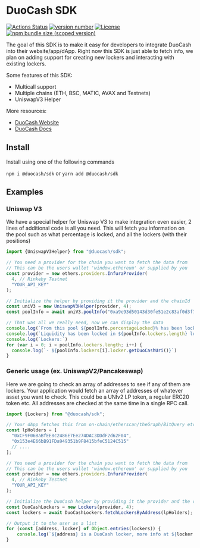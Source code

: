# DuoCash SDK
[![Actions Status](https://github.com/duocash/sdk/workflows/Test/badge.svg)](https://github.com/duocash/sdk/actions)
[![version number](https://img.shields.io/npm/v/@duocash/sdk?color=success&label=version)](https://github.com/duocash/sdk/releases)
[![License](https://img.shields.io/github/license/duocash/sdk?color=success)](https://github.com/duocash/sdk/blob/main/LICENSE)
[![npm bundle size (scoped version)](https://img.shields.io/bundlephobia/minzip/@duocash/sdk/latest.svg)](https://bundlephobia.com/result?p=@duocash/sdk@latest)

The goal of this SDK is to make it easy for developers to integrate DuoCash into their website/app/dApp. 
Right now this SDK is just able to fetch info, we plan on adding support for creating new lockers and interacting with existing lockers.

Some features of this SDK:
- Multicall support
- Multiple chains (ETH, BSC, MATIC, AVAX and Testnets)
- UniswapV3 Helper

More resources: 
- [DuoCash Website](https://duo.cash/)
- [DuoCash Docs](https://docs.duo.cash/)

## Install
Install using one of the following commands

```npm i @duocash/sdk``` or ```yarn add @duocash/sdk```

## Examples
### Uniswap V3
We have a special helper for Uniswap V3 to make integration even easier, 2 lines of additional code is all you need. This will fetch you information on the pool such as what percentage is locked, and all the lockers (with their positions)
```typescript
import {UniswapV3Helper} from "@duocash/sdk";

// You need a provider for the chain you want to fetch the data from
// This can be the users wallet 'window.ethereum' or supplied by you
const provider = new ethers.providers.InfuraProvider(
  4, // Rinkeby Testnet
  "YOUR_API_KEY"
);

// Initialize the helper by providing it the provider and the chainId
const uniV3 = new UniswapV3Helper(provider, 4);
const poolInfo = await uniV3.poolInfo("0xa9e93d50143d30fe51e2c83af0d3f721c3051475")

// That was all we really need, now we can display the data
console.log(`From this pool ${poolInfo.percentageLocked}% has been locked`)
console.log(`Liquidity has been locked in ${poolInfo.lockers.length} lockers`)
console.log(`Lockers:`)
for (var i = 0; i < poolInfo.lockers.length; i++) {
  console.log(`- ${poolInfo.lockers[i].locker.getDuoCashUri()}`)
}
```


### Generic usage (ex. UniswapV2/Pancakeswap)
Here we are going to check an array of addresses to see if any of them are lockers. Your application would fetch an array of addresses of whatever asset you want to check. This could be a UNIv2 LP token, a regular ERC20 token etc. All addresses are checked at the same time in a single RPC call.

```typescript
import {Lockers} from "@duocash/sdk";

// Your dApp fetches this from on-chain/etherscan/theGraph/BitQuery etc.
const lpHolders = [
  "0xCF9F06BaBfEE8c2486E7Ee274DAC3DDdF2d62F04",
  "0x153e4E66bB91FDa949351b9F8415bfeC5124C515"
  // ....
];

// You need a provider for the chain you want to fetch the data from
// This can be the users wallet 'window.ethereum' or supplied by you
const provider = new ethers.providers.InfuraProvider(
  4, // Rinkeby Testnet
  "YOUR_API_KEY"
);

// Initialize the DuoCash helper by providing it the provider and the chainId
const DuoCashLockers = new Lockers(provider, 4);
const lockers = await DuoCashLockers.fetchLockersByAddress(lpHolders);

// Output it to the user as a list
for (const [address, locker] of Object.entries(lockers)) {
    console.log(`${address} is a DuoCash locker, more info at ${locker.getDuoCashUri()}`)
}
```
